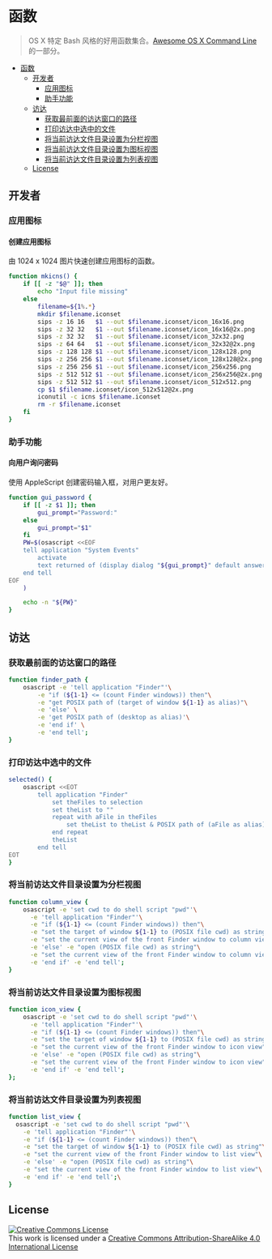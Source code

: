 
# 函数

> OS X 特定 Bash 风格的好用函数集合。[Awesome OS X Command Line](https://github.com/nusr/awesome-macos-command-line-zh) 的一部分。

- [函数](#%E5%87%BD%E6%95%B0)
  - [开发者](#%E5%BC%80%E5%8F%91%E8%80%85)
    - [应用图标](#%E5%BA%94%E7%94%A8%E5%9B%BE%E6%A0%87)
    - [助手功能](#%E5%8A%A9%E6%89%8B%E5%8A%9F%E8%83%BD)
  - [访达](#%E8%AE%BF%E8%BE%BE)
    - [获取最前面的访达窗口的路径](#%E8%8E%B7%E5%8F%96%E6%9C%80%E5%89%8D%E9%9D%A2%E7%9A%84%E8%AE%BF%E8%BE%BE%E7%AA%97%E5%8F%A3%E7%9A%84%E8%B7%AF%E5%BE%84)
    - [打印访达中选中的文件](#%E6%89%93%E5%8D%B0%E8%AE%BF%E8%BE%BE%E4%B8%AD%E9%80%89%E4%B8%AD%E7%9A%84%E6%96%87%E4%BB%B6)
    - [将当前访达文件目录设置为分栏视图](#%E5%B0%86%E5%BD%93%E5%89%8D%E8%AE%BF%E8%BE%BE%E6%96%87%E4%BB%B6%E7%9B%AE%E5%BD%95%E8%AE%BE%E7%BD%AE%E4%B8%BA%E5%88%86%E6%A0%8F%E8%A7%86%E5%9B%BE)
    - [将当前访达文件目录设置为图标视图](#%E5%B0%86%E5%BD%93%E5%89%8D%E8%AE%BF%E8%BE%BE%E6%96%87%E4%BB%B6%E7%9B%AE%E5%BD%95%E8%AE%BE%E7%BD%AE%E4%B8%BA%E5%9B%BE%E6%A0%87%E8%A7%86%E5%9B%BE)
    - [将当前访达文件目录设置为列表视图](#%E5%B0%86%E5%BD%93%E5%89%8D%E8%AE%BF%E8%BE%BE%E6%96%87%E4%BB%B6%E7%9B%AE%E5%BD%95%E8%AE%BE%E7%BD%AE%E4%B8%BA%E5%88%97%E8%A1%A8%E8%A7%86%E5%9B%BE)
  - [License](#license)

## 开发者

### 应用图标

#### 创建应用图标

由 1024 x 1024 图片快速创建应用图标的函数。

```bash
function mkicns() {
    if [[ -z "$@" ]]; then
        echo "Input file missing"
    else
        filename=${1%.*}
        mkdir $filename.iconset
        sips -z 16 16   $1 --out $filename.iconset/icon_16x16.png
        sips -z 32 32   $1 --out $filename.iconset/icon_16x16@2x.png
        sips -z 32 32   $1 --out $filename.iconset/icon_32x32.png
        sips -z 64 64   $1 --out $filename.iconset/icon_32x32@2x.png
        sips -z 128 128 $1 --out $filename.iconset/icon_128x128.png
        sips -z 256 256 $1 --out $filename.iconset/icon_128x128@2x.png
        sips -z 256 256 $1 --out $filename.iconset/icon_256x256.png
        sips -z 512 512 $1 --out $filename.iconset/icon_256x256@2x.png
        sips -z 512 512 $1 --out $filename.iconset/icon_512x512.png
        cp $1 $filename.iconset/icon_512x512@2x.png
        iconutil -c icns $filename.iconset
        rm -r $filename.iconset
    fi
}
```

### 助手功能

#### 向用户询问密码

使用 AppleScript 创建密码输入框，对用户更友好。

```bash
function gui_password {
    if [[ -z $1 ]]; then
        gui_prompt="Password:"
    else
        gui_prompt="$1"
    fi
    PW=$(osascript <<EOF
    tell application "System Events"
        activate
        text returned of (display dialog "${gui_prompt}" default answer "" with hidden answer)
    end tell
EOF
    )

    echo -n "${PW}"
}

```

## 访达

### 获取最前面的访达窗口的路径

```bash
function finder_path {
    osascript -e 'tell application "Finder"'\
        -e "if (${1-1} <= (count Finder windows)) then"\
        -e "get POSIX path of (target of window ${1-1} as alias)"\
        -e 'else' \
        -e 'get POSIX path of (desktop as alias)'\
        -e 'end if' \
        -e 'end tell';
}
```

### 打印访达中选中的文件

```bash
selected() {
    osascript <<EOT
        tell application "Finder"
            set theFiles to selection
            set theList to ""
            repeat with aFile in theFiles
                set theList to theList & POSIX path of (aFile as alias) & "\n"
            end repeat
            theList
        end tell
EOT
}
```

### 将当前访达文件目录设置为分栏视图

```bash
function column_view {
    osascript -e 'set cwd to do shell script "pwd"'\
      -e 'tell application "Finder"'\
      -e "if (${1-1} <= (count Finder windows)) then"\
      -e "set the target of window ${1-1} to (POSIX file cwd) as string"\
      -e "set the current view of the front Finder window to column view"\
      -e 'else' -e "open (POSIX file cwd) as string"\
      -e "set the current view of the front Finder window to column view"\
      -e 'end if' -e 'end tell';
}
```

### 将当前访达文件目录设置为图标视图

```bash
function icon_view {
    osascript -e 'set cwd to do shell script "pwd"'\
      -e 'tell application "Finder"'\
      -e "if (${1-1} <= (count Finder windows)) then"\
      -e "set the target of window ${1-1} to (POSIX file cwd) as string"\
      -e "set the current view of the front Finder window to icon view"\
      -e 'else' -e "open (POSIX file cwd) as string"\
      -e "set the current view of the front Finder window to icon view"\
      -e 'end if' -e 'end tell';
};
```

### 将当前访达文件目录设置为列表视图

```bash
function list_view {
  osascript -e 'set cwd to do shell script "pwd"'\
    -e 'tell application "Finder"'\
    -e "if (${1-1} <= (count Finder windows)) then"\
    -e "set the target of window ${1-1} to (POSIX file cwd) as string"\
    -e "set the current view of the front Finder window to list view"\
    -e 'else' -e "open (POSIX file cwd) as string"\
    -e "set the current view of the front Finder window to list view"\
    -e 'end if' -e 'end tell';\
}
```

## License

<a rel="license" href="http://creativecommons.org/licenses/by-sa/4.0/"><img alt="Creative Commons License" style="border-width:0" src="https://i.creativecommons.org/l/by-sa/4.0/88x31.png" /></a><br />This work is licensed under a <a rel="license" href="http://creativecommons.org/licenses/by-sa/4.0/">Creative Commons Attribution-ShareAlike 4.0 International License</a>
